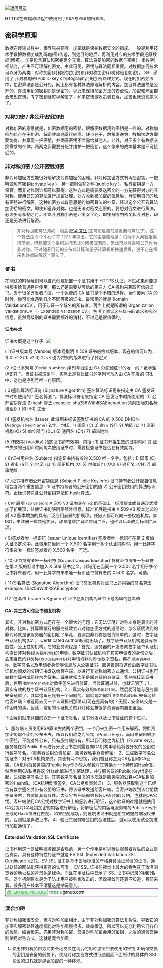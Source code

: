 [![返回目录](https://i.postimg.cc/WzXsh0MX/image.png)](https://parg.co/UdT)


HTTPS在传输的过程中使用到了RSA与AES加密算法。

## 密码学原理

数据在传输过程中，很容易被窃听。加密就是保护数据安全的措施。一般是利用技术手段把数据变成乱码(加密)传送，到达目的地后，再利用对应的技术手段还原数据(解密)。加密包含算法和密钥两个元素。算法将要加密的数据与密钥(一串数字)相结合，产生不可理解的密文。由此可见，密钥与算法同样重要。对数据加密技术可以分为两类：对称加密(对称密钥加密)和非对称加密(非对称密钥加密)。 SSL 采用了 非对称加密(Public-key cryptography )的加密处理方式。现在的加密方法中，加密算法都是公开的，网上都有各种算法原理解析的内容。加密算法虽然是公开的，算法用到的密钥却是保密的，以此来保持加密方法的安全性。加密和解密都会用到密钥。有了密钥就可以解密了，如果密钥被攻击者获得，加密也就没有意义了。

### 对称加密 / 非公开密钥加密

对称加密的意思就是，加密数据用的密钥，跟解密数据用的密钥是一样的。对称加密的优点在于加密、解密效率通常比较高。缺点在于，数据发送方、数据接收方需要协商、共享同一把密钥，并确保密钥不泄露给其他人。此外，对于多个有数据交换需求的个体，两两之间需要分配并维护一把密钥，这个带来的成本基本是不可接受的。

### 非对称加密 / 公开密钥加密

非对称加密方式能很好地解决对称加密的困难。非对称加密方式有两把密钥。一把叫做私有密钥(private key )，另一把叫做非对称(public key )。私有密钥是一方保管，而非对称则谁都可以获得。这种方式是需要发送密文的一方先获得对方的非对称，使用已知的算法进行加密处理。对方收到被加密的信息后，再使用自己的私有密钥进行解密。这种加密方式有意思是的加密算法的神奇，经过这个公开的算法加密后的密文，即使知道非对称，也是无法对密文还原的。要想对密文进行解决，必须要有私钥才行。所以非对称加密是非常安全的，即使窃听到密文和非对称，却还是无法进行解密。

> 非对称加密算法用的一般是 [RSA 算法](https://en.wikipedia.org/wiki/RSA_%28cryptosystem%29)(这可能是目前最重要的算法了)。这个算法由 3 个小伙子在 1977 年提出，它的主要原理是：将两个大素数相乘很简单，但想要这个乘积进行因式分解极其困难，因此可以将乘积公开作为非对称。不过随着目前的分布式计算和量子计算机的快速发展，说不定在将来也许能破解这个算法了。

### 证书

在测试的时候我们可以自己创建配置一个证书用于 HTTPS 认证，不过如果你要提供服务给普通用户使用，那么还是需要从可信的第三方 CA 机构来获取可信的证 书。对于很多开发者而言，一个免费的 CA 证书是个不错的选择。当你搜索 CA 的时候，你可能会遇到几个不同等级的证书。最常见的就是 Domain Validation(DV)，用于认证一个域名的所有者。再往上就是所谓的 Organization Validation(OV) 与 Extended Validation(EV)，包括了验证这些证书的请求机构的信息。虽然高级别的证书需要额外的消耗，不过还是很值得的。

#### 证书格式

证书大概是这个样子: ![](https://cattail.me/assets/how-https-works/certificate.png)

( 1)证书版本号 (Version) 版本号指明 X.509 证书的格式版本，现在的值可以为 : 1) 0: v1 2) 1: v2 3) 2: v3 也为将来的版本进行了预定义

(2 )证书序列号 (Serial Number) 序列号指定由 CA 分配给证书的唯一的 " 数字型标识符 "。当证书被取消时，实际上是将此证书的序列号放入由 CA 签发的 CRL 中，这也是序列号唯一的原因。

( 3)签名算法标识符 (Signature Algorithm) 签名算法标识用来指定由 CA 签发证书时所使用的 " 签名算法 "。算法标识符用来指定 CA 签发证书时所使用的 : 1) 公开密钥算法 2) hash 算法 example: sha256WithRSAEncryption 须向国际知名标准组织 ( 如 ISO) 注册

(4 )签发机构名 (Issuer) 此域用来标识签发证书的 CA 的 X.500 DN(DN-Distinguished Name) 名字。包括 : 1) 国家 (C) 2) 省市 (ST) 3) 地区 (L) 4) 组织机构 (O) 5) 单位部门 (OU) 6) 通用名 (CN) 7) 邮箱地址

(5 )有效期 (Validity) 指定证书的有效期，包括 : 1) 证书开始生效的日期时间 2) 证书失效的日期和时间每次使用证书时，需要检查证书是否在有效期内。

( 6)证书用户名 (Subject) 指定证书持有者的 X.500 唯一名字。包括 : 1) 国家 (C) 2) 省市 (ST) 3) 地区 (L) 4) 组织机构 (O) 5) 单位部门 (OU) 6) 通用名 (CN) 7) 邮箱地址

(7 )证书持有者公开密钥信息 (Subject Public Key Info) 证书持有者公开密钥信息域包含两个重要信息 : 1) 证书持有者的公开密钥的值 2) 公开密钥使用的算法标识符。此标识符包含公开密钥算法和 hash 算法。

( 8)扩展项 (extension) X.509 V3 证书是在 v2 的基础上一标准形式或普通形式增加了扩展项，以使证书能够附带额外信息。标准扩展是指由 X.509 V3 版本定义的对 V2 版本增加的具有广泛应用前景的扩展项，任何人都可以向一些权威机构，如 ISO，来注册一些其他扩展，如果这些扩展项应用广泛，也许以后会成为标准扩展项。

( 9)签发者唯一标识符 (Issuer Unique Identifier) 签发者唯一标识符在第 2 版加入证书定义中。此域用在当同一个 X.500 名字用于多个认证机构时，用一比特字符串来唯一标识签发者的 X.500 名字。可选。

( 10)证书持有者唯一标识符 (Subject Unique Identifier) 持有证书者唯一标识符在第 2 版的标准中加入 X.509 证书定义。此域用在当同一个 X.500 名字用于多个证书持有者时，用一比特字符串来唯一标识证书持有者的 X.500 名字。可选。

( 11)签名算法 (Signature Algorithm) 证书签发机构对证书上述内容的签名算法 example: sha256WithRSAEncryption

(12 )签名值 (Issuer's Signature) 证书签发机构对证书上述内容的签名值

#### CA: 第三方可信证书颁发机构

其实，非对称加密方式还存在一个很大的问题：它无法证明非对称本身是真实的非对称。比如，打算跟银行的服务器建立非对称加密方式的通信时，怎么证明收到的非对称就是该服务器的密钥呢？毕竟，要调包非对称是极为简单的。这时，数字证书认证机构(CA ， Certificated Authority)就出场了。数字证书认证机构是具有权威性、公正性的机构。它的业务流程是：首先，服务器的开发者向数字证书认证机构提出非对称(`服务器非对称`)的申请。数字证书认证机构在核实申请者的身份之后，会用自己的非对称(`数字签名非对称`)对申请的非对称做数字签名，再将 `服务器非对称`、数字签名以及申请者身份等信息放入公钥证书。服务器则将这份由数字证书认证机构颁发的公钥证书发送给客户端，以进行非对称加密方式通信。公钥证书也可做数字证书或简称为为证书。证书就相当于是服务器的身份证。客户端接到证书后，使用 `数字签名非对称` 对数字签名进行验证，当验证通过时，也就证明了：1 、真实有效的数字证书认证机构。2 、真实有效的`服务器非对称`。然后就可能与服务器安全通信了。其实这里还是有一个问题的。那就是如何将 `数字签名非对称` 安全地转给客户端？难道再去另一个认证机制那确认(现在是真有的)？无疑，安全转交是一件困难的事。因此，常用的认证机关的非对称会被很多浏览器内置在里面。

下面我们就来详细的叙述一下证书签名，证书分发以及证书验证的整个过程。

1、服务端人员使用RSA算法生成两个密钥，一个用来加密一个用来解密。将负责加密的那个密钥公布出去，所以我们称之为公钥（Public Key），而用来解密的那个密钥，不能对外公布，只有服务端持有，所以我们称之为私钥（Private Key）。服务端在将Public Key进行分发证书之前需要向CA机构申请给将要分发的公钥进行数字签名。（服务器公钥负责加密，服务器私钥负责解密）
2、生成数字签名公钥证书：对于CA机构来说，其也有两个密钥，我们暂且称之为CA私钥和CA公钥。CA机构将服务端的Public Key作为输入参数将其转换为一个特有的Hash值。然后使用CA私钥将这个Hash值进行加密处理，并与服务端的Public Key绑定在一起，生成数字签名证书。其实数字签名证书的本质就是服务端的公钥+CA私钥加密的Hash值。（CA私钥负责签名，CA公钥负责验证）
3、服务器获取到这个已经含有数字签名并带有公钥的证书，将该证书发送给客户端。当客户端收到该公钥数字证书后，会验证其有效性。大部分客户端都会预装CA机构的公钥，也就是CA公钥。客户端使用CA公钥对数字证书上的签名进行验证，这个验证的过程就是使用CA公钥对CA私钥加密的内容进行解密，将解密后的内容与服务端的Public Key所生成的Hash值进行匹配，如果匹配成功，则说明该证书就是相应的服务端发过来的。否则就是非法证书。
4、验证完服务端公钥的合法性后，就可以使用该公钥进行加密通信了。

#### Extended Validation SSL Certificate

证书作用这一是证明服务器是否规范，另一个作用是可以确认服务器背后的企业是否真实。具有这种特性的证书就是 EV SSL (Extended Validation SSL Certificate )证书。EV SSL 证书是基于国际标准的严格身份验证颁发的证书。通过认证的网站能获得更高的认可度。 EV SSL 证书在视觉上最大的特色在于激活浏览器的地址栏的背景色是绿色。而且在地址栏中显示了 SSL 证书中记录的组织名称。这个机制原本是为了防止用户被钓鱼攻击的，但效果如何还真不知道，目前来看，很多用户根本不清楚这是啥玩意儿。 ![EV SSL](https://raw.githubusercontent.com/NathanLi/_private_images_repository/master/images/learn_https_evssl.png)

### 混合加密

非对称加密很安全，但与对称加密相比，由于非对称加密的算法复杂性，导致它的加密和解密处理速度都比对称加密慢很多，效率很低。所以可以充分利用它们各自的优势，结合起来。先用非对称加密，交换对称加密会用的密钥，之后的通信交换则使用对称方式。这就是混合加密。

1. 使用非对称加密方式安全地交换在稍后的对称加密中要使用的密钥 2)确保交换的密钥是安全的前提下，使用对称加密方式进行通信而下面所讲的具体的 SSL 协议的过程就是混合加密的一种体现。

